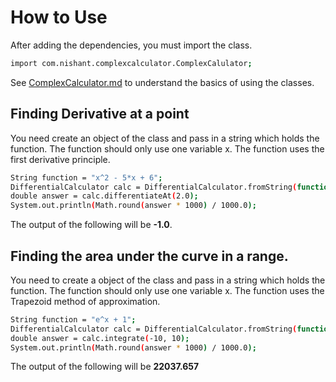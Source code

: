 # How to Use

After adding the dependencies, you must import the class.

```bash
import com.nishant.complexcalculator.ComplexCalulator;
```
See [ComplexCalculator.md](ComplexCalculator.md) to understand the basics of using the classes.

## Finding Derivative at a point

You need create an object of the class and pass in a string which holds the function.
The function should only use one variable x.
The function uses the first derivative principle.

```bash
String function = "x^2 - 5*x + 6";
DifferentialCalculator calc = DifferentialCalculator.fromString(function);
double answer = calc.differentiateAt(2.0);
System.out.println(Math.round(answer * 1000) / 1000.0);
```
The output of the following will be **-1.0**.

## Finding the area under the curve in a range.

You need to create a object of the class and pass in a string which holds the function.
The function should only use one variable x.
The function uses the Trapezoid method of approximation.

```bash
String function = "e^x + 1";
DifferentialCalculator calc = DifferentialCalculator.fromString(function);
double answer = calc.integrate(-10, 10);
System.out.println(Math.round(answer * 1000) / 1000.0);
```
The output of the following will be **22037.657**